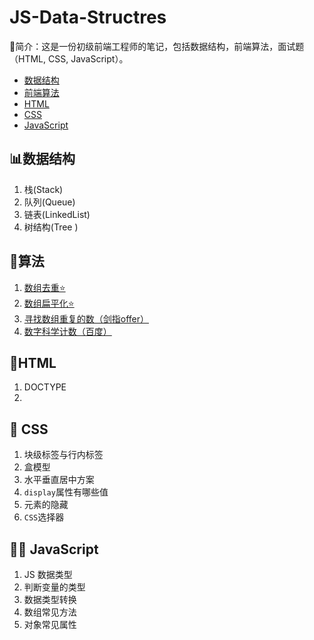 # JS-Data-Structres

🔎简介：这是一份初级前端工程师的笔记，包括数据结构，前端算法，面试题（HTML, CSS, JavaScript）。


- [数据结构](01数据结构/RED.md)
- [前端算法](./02算法/RED.md)
- [HTML](./HTML/RED.md)
- [CSS](./CSS/RED.md)
- [JavaScript](./JavaScrip/RED.md)



## 📊数据结构
1. 栈(Stack)
2. 队列(Queue)
3. 链表(LinkedList)
4. 树结构(Tree )


## 🔐算法
1. [数组去重⭐](./05算法/01.md)
2. [数组扁平化⭐](./05算法/02.md)
3. [寻找数组重复的数（剑指offer）](./05算法/03.md)
4. [数字科学计数（百度）](./02算法/04.md)



## 📃HTML 
1. DOCTYPE
2. 

## 🎨 CSS

1. 块级标签与行内标签
2. 盒模型
3. 水平垂直居中方案
4. `display`属性有哪些值
5. 元素的隐藏
6. `CSS`选择器


## 🏃‍♂️ JavaScript

1. JS 数据类型
2. 判断变量的类型
3. 数据类型转换
4. 数组常见方法
5. 对象常见属性







